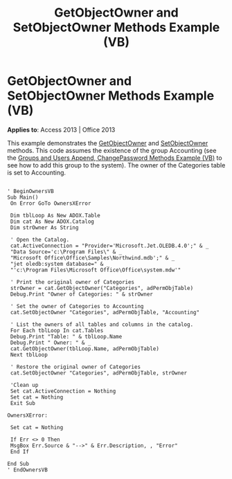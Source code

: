 ﻿---
title: GetObjectOwner and SetObjectOwner Methods Example (VB)
TOCTitle: GetObjectOwner and SetObjectOwner Methods Example (VB)
ms:assetid: 0a30cce1-7626-8db3-4af4-84098c284db0
ms:mtpsurl: https://msdn.microsoft.com/library/JJ248833(v=office.15)
ms:contentKeyID: 48543146
ms.date: 09/18/2015
mtps_version: v=office.15
---

# GetObjectOwner and SetObjectOwner Methods Example (VB)


**Applies to**: Access 2013 | Office 2013

This example demonstrates the [GetObjectOwner](getobjectowner-method-adox.md) and [SetObjectOwner](https://msdn.microsoft.com/library/jj249006\(v=office.15\)) methods. This code assumes the existence of the group Accounting (see the [Groups and Users Append, ChangePassword Methods Example (VB)](groups-and-users-append-changepassword-methods-example-vb.md) to see how to add this group to the system). The owner of the Categories table is set to Accounting.

``` 
 
' BeginOwnersVB 
Sub Main() 
 On Error GoTo OwnersXError 
 
 Dim tblLoop As New ADOX.Table 
 Dim cat As New ADOX.Catalog 
 Dim strOwner As String 
 
 ' Open the Catalog. 
 cat.ActiveConnection = "Provider='Microsoft.Jet.OLEDB.4.0';" & _ 
 "Data Source='c:\Program Files\" & _ 
 "Microsoft Office\Office\Samples\Northwind.mdb';" & _ 
 "jet oledb:system database=" & _ 
 "'c:\Program Files\Microsoft Office\Office\system.mdw'" 
 
 ' Print the original owner of Categories 
 strOwner = cat.GetObjectOwner("Categories", adPermObjTable) 
 Debug.Print "Owner of Categories: " & strOwner 
 
 ' Set the owner of Categories to Accounting 
 cat.SetObjectOwner "Categories", adPermObjTable, "Accounting" 
 
 ' List the owners of all tables and columns in the catalog. 
 For Each tblLoop In cat.Tables 
 Debug.Print "Table: " & tblLoop.Name 
 Debug.Print " Owner: " & _ 
 cat.GetObjectOwner(tblLoop.Name, adPermObjTable) 
 Next tblLoop 
 
 ' Restore the original owner of Categories 
 cat.SetObjectOwner "Categories", adPermObjTable, strOwner 
 
 'Clean up 
 Set cat.ActiveConnection = Nothing 
 Set cat = Nothing 
 Exit Sub 
 
OwnersXError: 
 
 Set cat = Nothing 
 
 If Err <> 0 Then 
 MsgBox Err.Source & "-->" & Err.Description, , "Error" 
 End If 
 
End Sub 
' EndOwnersVB 
```

